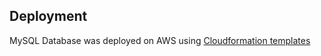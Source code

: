 Deployment
----------

MySQL Database was deployed on AWS using [Cloudformation templates](https://aws.amazon.com/cloudformation/)